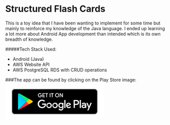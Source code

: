 Structured Flash Cards
======================

This is a toy idea that I have been wanting to implement for some time but mainly to reinforce my knowledge of the Java language. I ended up learning a lot more about Android App development than intended which is its own breadth of knowledge.

#####Tech Stack Used:
* Android (Java)
* AWS Website API
* AWS PostgreSQL RDS with CRUD operations

###The app can be found by clicking on the Play Store image:
[![playStoreIcon](README_files/playstore.svg)](https://play.google.com/store/apps/details?id=com.moehaemad.structuredflashcards)
